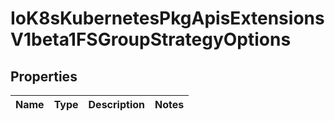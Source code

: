 
# IoK8sKubernetesPkgApisExtensionsV1beta1FSGroupStrategyOptions

## Properties
Name | Type | Description | Notes
------------ | ------------- | ------------- | -------------



